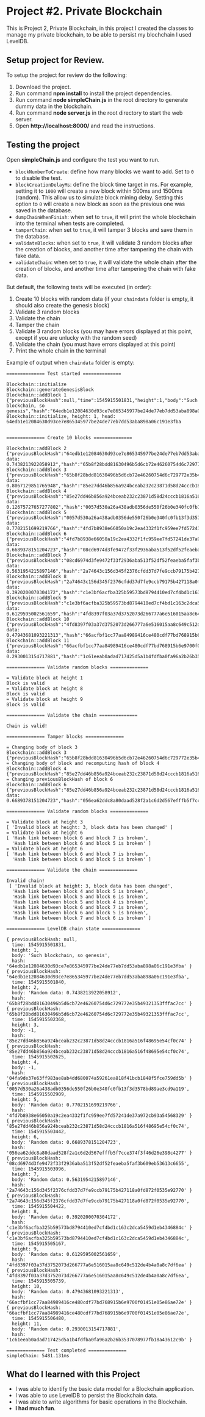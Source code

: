 
# Project #2. Private Blockchain

This is Project 2, Private Blockchain, in this project I created the classes to manage my private blockchain, to be able to persist my blochchain I used LevelDB.

## Setup project for Review.

To setup the project for review do the following:
1. Download the project.
2. Run command __npm install__ to install the project dependencies.
3. Run command __node simpleChain.js__ in the root directory to generate dummy data in the blockchain.
4. Run command __node server.js__ in the root directory to start the web server.
5. Open __http://localhost:8000/__ and read the instructions.

## Testing the project

Open __simpleChain.js__ and configure the test you want to run.
* `blockNumberToCreate`: define how many blocks we want to add. Set to `0` to disable the test.
* `blockCreationDelayMs`: define the block time target in ms. For example, setting it to `1000` will create a new block within 500ms and 1500ms (random). This allow us to simulate block mining delay. Setting this option to `0` will create a new block as soon as the previous one was saved in the database.
* `dumpChainWhenFinish`: when set to `true`, it will print the whole blockchain into the terminal when tests are completed.
* `tamperChain`: when set to `true`, it will tamper 3 blocks and save them in the database.
* `validateBlocks`: when set to `true`, it will validate 3 random blocks after the creation of blocks, and another time after tampering the chain with fake data.
* `validateChain`: when set to `true`, it will validate the whole chain after the creation of blocks, and another time after tampering the chain with fake data.

But default, the following tests will be executed (in order):
1. Create 10 blocks with random data (if your `chaindata` folder is empty, it should also create the genesis block)
2. Validate 3 random blocks
3. Validate the chain
4. Tamper the chain
5. Validate 3 random blocks (you may have errors displayed at this point, except if you are unlucky with the random seed)
6. Validate the chain (you must have errors displayed at this point)
7. Print the whole chain in the terminal

Example of output when `chaindata` folder is empty:

```
============== Test started ==============

Blockchain::initialize
Blockchain::generateGenesisBlock
Blockchain::addBlock 1 {"previousBlockHash":null,"time":1545915501831,"height":1,"body":"Such blockchain, so genesis","hash":"64edb1e12084630d93ce7e865345977be24de77eb7dd53aba898a06c191e3fba"}
Blockchain::initialize, height: 1, head: 64edb1e12084630d93ce7e865345977be24de77eb7dd53aba898a06c191e3fba


============== Create 10 blocks ==============

Blockchain::addBlock 2 {"previousBlockHash":"64edb1e12084630d93ce7e865345977be24de77eb7dd53aba898a06c191e3fba","time":1545915501840,"height":2,"body":"Random data: 0.7438213922058912","hash":"65b8f28bdd81630496b5d6cb72e46260754d6c729772e35b49321353fffac7cc"}
Blockchain::addBlock 3 {"previousBlockHash":"65b8f28bdd81630496b5d6cb72e46260754d6c729772e35b49321353fffac7cc","time":1545915502368,"height":3,"body":"Random data: 0.8067129851765948","hash":"85e27dd46b856a924bceab232c23871d58d24cccb1816a516f48695e54cf0c74"}
Blockchain::addBlock 4 {"previousBlockHash":"85e27dd46b856a924bceab232c23871d58d24cccb1816a516f48695e54cf0c74","time":1545915502625,"height":4,"body":"Random data: 0.12675727657277802","hash":"0057d530a26a438adb0356de550f26b0e340fc0fb13f3d3578bd89ae3cd9a119"}
Blockchain::addBlock 5 {"previousBlockHash":"0057d530a26a438adb0356de550f26b0e340fc0fb13f3d3578bd89ae3cd9a119","time":1545915502909,"height":5,"body":"Random data: 0.7702151699219766","hash":"4fd7b8938e66050a19c2ea4332f1fc959ee7fd57241de37a972cb93a54568329"}
Blockchain::addBlock 6 {"previousBlockHash":"4fd7b8938e66050a19c2ea4332f1fc959ee7fd57241de37a972cb93a54568329","time":1545915503442,"height":6,"body":"Random data: 0.6689378151204723","hash":"08cd6974d3fe9472f33f2936aba513f52df52feaeba5faf3b609eb53613c6655"}
Blockchain::addBlock 7 {"previousBlockHash":"08cd6974d3fe9472f33f2936aba513f52df52feaeba5faf3b609eb53613c6655","time":1545915503996,"height":7,"body":"Random data: 0.5631954215897146","hash":"2a74643c156d345f2376cfdd37d7fe9ccb79175b427118a0fd872f0535e92770"}
Blockchain::addBlock 8 {"previousBlockHash":"2a74643c156d345f2376cfdd37d7fe9ccb79175b427118a0fd872f0535e92770","time":1545915504422,"height":8,"body":"Random data: 0.3920200070304172","hash":"c1e3bf6acfba325b59573bd8794410ed7cf4bd1c163c2dca5459d1eb4346884c"}
Blockchain::addBlock 9 {"previousBlockHash":"c1e3bf6acfba325b59573bd8794410ed7cf4bd1c163c2dca5459d1eb4346884c","time":1545915505167,"height":9,"body":"Random data: 0.6129595002561659","hash":"4fd8397f03a37d3752073d266777a6e516015aa8c649c512de4b4a0a8c7df6ea"}
Blockchain::addBlock 10 {"previousBlockHash":"4fd8397f03a37d3752073d266777a6e516015aa8c649c512de4b4a0a8c7df6ea","time":1545915505739,"height":10,"body":"Random data: 0.47943681093221313","hash":"66acfbf1cc77aa84989416ce480cdf77bd768915b6e9700f01451e05e86ae72e"}
Blockchain::addBlock 11 {"previousBlockHash":"66acfbf1cc77aa84989416ce480cdf77bd768915b6e9700f01451e05e86ae72e","time":1545915506480,"height":11,"body":"Random data: 0.2930013154717881","hash":"1c61eeab0adad717425d5a1b4fdfba0fa96a2b26b3537078977fb18a43612c9b"}

============== Validate random blocks ==============

= Validate block at height 1
Block is valid
= Validate block at height 8
Block is valid
= Validate block at height 9
Block is valid

============== Validate the chain ==============

Chain is valid!

============== Tamper blocks ==============

= Changing body of block 3
Blockchain::addBlock 3 {"previousBlockHash":"65b8f28bdd81630496b5d6cb72e46260754d6c729772e35b49321353fffac7cc","time":1545915502368,"height":3,"body":-1,"hash":"85e27dd46b856a924bceab232c23871d58d24cccb1816a516f48695e54cf0c74"}
= Changing body of block and recomputing hash of block 4
Blockchain::addBlock 4 {"previousBlockHash":"85e27dd46b856a924bceab232c23871d58d24cccb1816a516f48695e54cf0c74","time":1545915502625,"height":4,"body":-1,"hash":"04fa9de37e63ff983ae8ab4dd680074a59261ea818f41bcb1848f5fce759dd5b"}
= Changing previousBlockHash of block 6
Blockchain::addBlock 6 {"previousBlockHash":"85e27dd46b856a924bceab232c23871d58d24cccb1816a516f48695e54cf0c74","time":1545915503442,"height":6,"body":"Random data: 0.6689378151204723","hash":"056ea62ddc8a80daad528f2a1c6d2d567efffb5f7cce374f3f46d26e398c4277"}

============== Validate random blocks ==============

= Validate block at height 3
[ 'Invalid block at height: 3, block data has been changed' ]
= Validate block at height 6
[ 'Hash link between block 6 and block 7 is broken',
  'Hash link between block 6 and block 5 is broken' ]
= Validate block at height 6
[ 'Hash link between block 6 and block 7 is broken',
  'Hash link between block 6 and block 5 is broken' ]

============== Validate the chain ==============

Invalid chain!
 [ 'Invalid block at height: 3, block data has been changed',
  'Hash link between block 4 and block 5 is broken',
  'Hash link between block 5 and block 6 is broken',
  'Hash link between block 5 and block 4 is broken',
  'Hash link between block 6 and block 7 is broken',
  'Hash link between block 6 and block 5 is broken',
  'Hash link between block 7 and block 6 is broken' ]

============== LevelDB chain state ==============

{ previousBlockHash: null,
  time: 1545915501831,
  height: 1,
  body: 'Such blockchain, so genesis',
  hash: '64edb1e12084630d93ce7e865345977be24de77eb7dd53aba898a06c191e3fba' }
{ previousBlockHash: '64edb1e12084630d93ce7e865345977be24de77eb7dd53aba898a06c191e3fba',
  time: 1545915501840,
  height: 2,
  body: 'Random data: 0.7438213922058912',
  hash: '65b8f28bdd81630496b5d6cb72e46260754d6c729772e35b49321353fffac7cc' }
{ previousBlockHash: '65b8f28bdd81630496b5d6cb72e46260754d6c729772e35b49321353fffac7cc',
  time: 1545915502368,
  height: 3,
  body: -1,
  hash: '85e27dd46b856a924bceab232c23871d58d24cccb1816a516f48695e54cf0c74' }
{ previousBlockHash: '85e27dd46b856a924bceab232c23871d58d24cccb1816a516f48695e54cf0c74',
  time: 1545915502625,
  height: 4,
  body: -1,
  hash: '04fa9de37e63ff983ae8ab4dd680074a59261ea818f41bcb1848f5fce759dd5b' }
{ previousBlockHash: '0057d530a26a438adb0356de550f26b0e340fc0fb13f3d3578bd89ae3cd9a119',
  time: 1545915502909,
  height: 5,
  body: 'Random data: 0.7702151699219766',
  hash: '4fd7b8938e66050a19c2ea4332f1fc959ee7fd57241de37a972cb93a54568329' }
{ previousBlockHash: '85e27dd46b856a924bceab232c23871d58d24cccb1816a516f48695e54cf0c74',
  time: 1545915503442,
  height: 6,
  body: 'Random data: 0.6689378151204723',
  hash: '056ea62ddc8a80daad528f2a1c6d2d567efffb5f7cce374f3f46d26e398c4277' }
{ previousBlockHash: '08cd6974d3fe9472f33f2936aba513f52df52feaeba5faf3b609eb53613c6655',
  time: 1545915503996,
  height: 7,
  body: 'Random data: 0.5631954215897146',
  hash: '2a74643c156d345f2376cfdd37d7fe9ccb79175b427118a0fd872f0535e92770' }
{ previousBlockHash: '2a74643c156d345f2376cfdd37d7fe9ccb79175b427118a0fd872f0535e92770',
  time: 1545915504422,
  height: 8,
  body: 'Random data: 0.3920200070304172',
  hash: 'c1e3bf6acfba325b59573bd8794410ed7cf4bd1c163c2dca5459d1eb4346884c' }
{ previousBlockHash: 'c1e3bf6acfba325b59573bd8794410ed7cf4bd1c163c2dca5459d1eb4346884c',
  time: 1545915505167,
  height: 9,
  body: 'Random data: 0.6129595002561659',
  hash: '4fd8397f03a37d3752073d266777a6e516015aa8c649c512de4b4a0a8c7df6ea' }
{ previousBlockHash: '4fd8397f03a37d3752073d266777a6e516015aa8c649c512de4b4a0a8c7df6ea',
  time: 1545915505739,
  height: 10,
  body: 'Random data: 0.47943681093221313',
  hash: '66acfbf1cc77aa84989416ce480cdf77bd768915b6e9700f01451e05e86ae72e' }
{ previousBlockHash: '66acfbf1cc77aa84989416ce480cdf77bd768915b6e9700f01451e05e86ae72e',
  time: 1545915506480,
  height: 11,
  body: 'Random data: 0.2930013154717881',
  hash: '1c61eeab0adad717425d5a1b4fdfba0fa96a2b26b3537078977fb18a43612c9b' }

============== Test completed ==============
simpleChain: 5481.131ms
```

## What do I learned with this Project

* I was able to identify the basic data model for a Blockchain application.
* I was able to use LevelDB to persist the Blockchain data.
* I was able to write algorithms for basic operations in the Blockchain.
* **I had much fun**.
